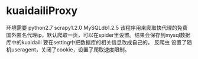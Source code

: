 # kuaidailiProxy
环境需要
python2.7
scrapy1.2.0
MySQLdb1.2.5
该程序用来爬取快代理的免费国外匿名代理ip，默认爬取一页，可以在spider里设置。结果会保存到mysql数据库中的kuaidaili
要在setting中把数据库的相关信息改成自己的。
反爬虫
设置了随机useragent，关闭了cookie，设置了爬取速度限制。
